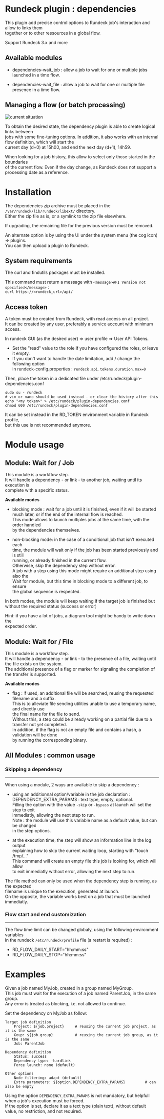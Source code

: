 # Rundeck plugin : dependencies

This plugin add precise control options to Rundeck job's interaction and allow to links them  
together or to other ressources in a global flow.   

Support Rundeck 3.x and more


## Available modules

* dependencies-wait_job : allow a job to wait for one or multiple jobs launched in a time flow.

* dependencies-wait_file : allow a job to wait for one or multiple file presence in a time flow.  


## Managing a flow (or batch processing)

![current situation](doc/flow_1.png "flow - current situation")

To obtain the desired state, the dependency plugin is able to create logical links between  
jobs with some fine-tuning options.
In addition, it also works with an internal flow definition, which will start the  
current day (d+0) at 15h00, and end the next day (d+1), 14h59.  

When looking for a job history,  this allow to select only those started in the  boundaries  
of the current flow. Even if the day change, as Rundeck does not support a processing date as a reference.


# Installation

The dependencies zip archive must be placed in the `/var/rundeck/lib/rundeck/libext/` directory.  
Either the zip file as is, or a symlink to the zip file elsewhere.  

If upgrading, the remaining file for the previous version must be removed.

An alternate option is by using the UI under the system menu (the cog icon) => plugins.  
You can then upload a plugin to Rundeck.


## System requirements

The curl and findutils packages must be installed.  

This command must return a message with `<message>API Version not specified</message>` :  
  `curl https://<rundeck_url>/api/`


## Access token

A token must be created from Rundeck, with read access on all project.  
It can be created by any user, preferably a service account with minimum access.  

In rundeck GUI (as the desired user) => user profile => User API Tokens.  
- Set the "read" value to the role if you have configured the roles, or leave it empty.  
- If you don't want to handle the date limitation, add / change the following option  
  in rundeck-config.properties : `rundeck.api.tokens.duration.max=0`  

Then, place the token in a dedicated file under /etc/rundeck/plugin-dependencies.conf
```
sudo su - rundeck
# vim or nano should be used instead - or clear the history after this
echo "<my token>" > /etc/rundeck/plugin-dependencies.conf
chmod 600 /etc/rundeck/plugin-dependencies.conf
```

It can be set instead in the RD_TOKEN environment variable in Rundeck profile,  
but this use is not recommended anymore.


# Module usage

## Module: Wait for / Job  

This module is a workflow step.  
It will handle a dependency - or link - to another job, waiting until its execution is  
complete with a specific status.  


**Available modes**  

* blocking mode : wait for a job until it is finished, even if it will be started  
much later, or if the end of the internal flow is reached.  
This mode allows to launch multiples jobs at the same time, with the order handled  
by the dependencies themselves.  

* non-blocking mode: in the case of a conditional job that isn't executed each  
time, the module will wait only if the job has been started previously and is still  
running, or already finished in the current flow.  
Otherwise, skip the dependency step without error.  
A job with a step using this mode might require an additional step using also the  
Wait for module, but this time in blocking mode to a different job, to ensure  
the global sequence is respected.  

In both modes, the module will keep waiting if the target job is finished but  
without the required status (success or error)  

Hint: if you have a lot of jobs, a diagram tool might be handy to write down the  
expected order.  


## Module: Wait for / File  

This module is a workflow step.  
It will handle a dependency - or link - to the presence of a file, waiting until the  file exists on the system.  
The additional presence of a flag or marker for signaling the completion of the transfer is supported.


**Available modes**  

* flag : if used, an additional file will be searched, reusing the requested filename and a suffix.  
  This is to alleviate file sending utilities unable to use a temporary name, and directly use  
  the final name for the file to send.  
  Without this, a step could be already working on a partial file due to a transfer not yet completed.  
  In addition, if the flag is not an empty file and contains a hash, a validation will be done  
  by running the corresponding binary.  
  

## All Modules : common usage

### Skipping a dependency
------
When using a module, 2 ways are available to skip a dependency :  

* using an additionnal option/variable in the job declaration :  
DEPENDENCY_EXTRA_PARAMS : text type, empty, optional.  
Filling the option with the value `-skip` or `-bypass` at launch will set the step to exit  
immediatly, allowing the next step to run.  
Note : the  module will use this variable name as a default value, but can be changed  
in the step options.  

* at the execution time, the step will show an information line in the log output  
explaining  how to skip the current waiting loop, starting with "touch /tmp/..."   
This command will create an empty file this job is looking for, which will allow  
to exit immediatly without error, allowing the next step to run.  

The file method can only be used when the dependency step is running, as the expected  
filename is unique to the execution, generated at launch.  
On the opposite, the variable works best on a job that must be launched immediatly.  


### Flow start and end customization
------

The flow time limit can be changed globaly, using the following environment variables  
in the rundeck `/etc/rundeck/profile` file (a restart is required) :  

* RD_FLOW_DAILY_START="hh:mm:ss"
* RD_FLOW_DAILY_STOP="hh:mm:ss"


# Examples

Given a job named MyJob, created in a group named MyGroup.  
This job must wait for the execution of a job named ParentJob, in the same group.  
Any error is treated as blocking, i.e. not allowed to continue.  

Set the dependency on MyJob as follow:  
```
Target job definition
    Project: ${job.project}     # reusing the current job project, as it is the same
    Goup: ${job.group}          # reusing the current job group, as it is the same
    Job: ParentJob
  
Dependency definition
    Status: success
    Dependency type: -hardlink
    Force launch: none (default)

Other options
    Node filtering: adapt (default)
    Extra parameters: ${option.DEPENDENCY_EXTRA_PARAMS}         # can also be empty
```

Using the option `DEPENDENCY_EXTRA_PARAMS` is not mandatory, but helpfull when a job's execution must be forced.  
If the option is set, declare it as a text type (plain text), without default value, no restriction, and not required.  
